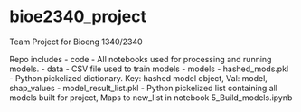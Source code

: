 # bioe2340_project

Team Project for Bioeng 1340/2340 

Repo includes 
    - code
        - All notebooks used for processing and running models. 
    - data
        - CSV file used to train models
    - models
        - hashed_mods.pkl - Python pickelized dictionary. Key: hashed model object, Val: model, shap_values
        - model_result_list.pkl - Python pickelized list containing all models built for project, Maps to new_list in notebook 5_Build_models.ipynb
